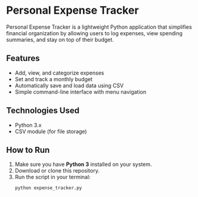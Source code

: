 # Personal Expense Tracker
Personal Expense Tracker is a lightweight Python application that simplifies financial organization by allowing users to log expenses, view spending summaries, and stay on top of their budget.

## Features
- Add, view, and categorize expenses
- Set and track a monthly budget
- Automatically save and load data using CSV
- Simple command-line interface with menu navigation

## Technologies Used
- Python 3.x
- CSV module (for file storage)

## How to Run
1. Make sure you have **Python 3** installed on your system.
2. Download or clone this repository.
3. Run the script in your terminal:
   ```bash
   python expense_tracker.py
